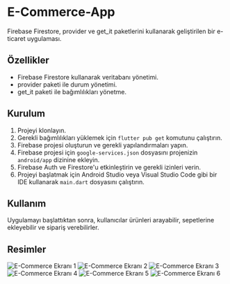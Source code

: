# E-Commerce-App

Firebase Firestore, provider ve get_it paketlerini kullanarak geliştirilen bir e-ticaret uygulaması.

## Özellikler

- Firebase Firestore kullanarak veritabanı yönetimi.
- provider paketi ile durum yönetimi.
- get_it paketi ile bağımlılıkları yönetme.

## Kurulum

1. Projeyi klonlayın.
2. Gerekli bağımlılıkları yüklemek için `flutter pub get` komutunu çalıştırın.
3. Firebase projesi oluşturun ve gerekli yapılandırmaları yapın.
4. Firebase projesi için `google-services.json` dosyasını projenizin `android/app` dizinine ekleyin.
5. Firebase Auth ve Firestore'u etkinleştirin ve gerekli izinleri verin.
6. Projeyi başlatmak için Android Studio veya Visual Studio Code gibi bir IDE kullanarak `main.dart` dosyasını çalıştırın.

## Kullanım

Uygulamayı başlattıktan sonra, kullanıcılar ürünleri arayabilir, sepetlerine ekleyebilir ve sipariş verebilirler.

## Resimler

![E-Commerce Ekranı 1](https://github.com/beklevicRidvan/E-Commerce-App/blob/main/e_commerce_image/e_commerce1.png?raw=true)
![E-Commerce Ekranı 2](https://github.com/beklevicRidvan/E-Commerce-App/blob/main/e_commerce_image/e_commerce2.png?raw=true)
![E-Commerce Ekranı 3](https://github.com/beklevicRidvan/E-Commerce-App/blob/main/e_commerce_image/e_commerce3.png?raw=true)
![E-Commerce Ekranı 4](https://github.com/beklevicRidvan/E-Commerce-App/blob/main/e_commerce_image/e_commerce4.png?raw=true)
![E-Commerce Ekranı 5](https://github.com/beklevicRidvan/E-Commerce-App/blob/main/e_commerce_image/e_commerce5.png?raw=true)
![E-Commerce Ekranı 6](https://github.com/beklevicRidvan/E-Commerce-App/blob/main/e_commerce_image/e_commerce6.png?raw=true)
